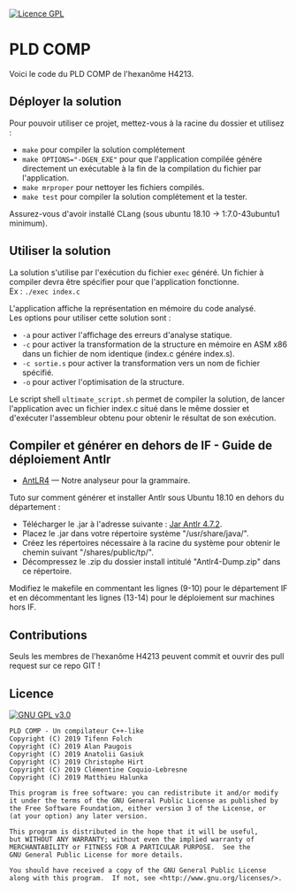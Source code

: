 [![Licence GPL](http://img.shields.io/badge/license-GPL-green.svg)](http://www.gnu.org/licenses/quick-guide-gplv3.fr.html)

# PLD COMP

Voici le code du PLD COMP de l'hexanôme H4213.

## Déployer la solution

Pour pouvoir utiliser ce projet, mettez-vous à la racine du dossier et utilisez :
<ul>
<li><code>make</code> pour compiler la solution complétement</li>
<li><code>make OPTIONS="-DGEN_EXE"</code> pour que l'application compilée génére directement un exécutable à la fin de la compilation du fichier par l'application.</li>
<li><code>make mrproper</code> pour nettoyer les fichiers compilés.</li>
<li><code>make test</code> pour compiler la solution complétement et la tester.</li>
</ul>

Assurez-vous d'avoir installé CLang (sous ubuntu 18.10 -> 1:7.0-43ubuntu1 minimum).

## Utiliser la solution

La solution s'utilise par l'exécution du fichier <code>exec</code> généré. 
Un fichier à compiler devra être spécifier pour que l'application fonctionne. 
<br/>Ex : <code>./exec index.c</code><br/>

L'application affiche la représentation en mémoire du code analysé.<br/>
Les options pour utiliser cette solution sont :
<ul>
<li><code>-a</code> pour activer l'affichage des erreurs d'analyse statique.</li>
<li><code>-c</code> pour activer la transformation de la structure en mémoire en ASM x86 dans un fichier de nom identique (index.c génére index.s).</li>
<li><code>-c sortie.s</code> pour activer la transformation vers un nom de fichier spécifié.</li>
<li><code>-o</code> pour activer l'optimisation de la structure.</li>
</ul>

Le script shell <code>ultimate_script.sh</code> permet de compiler la solution, de lancer l'application avec un fichier index.c situé dans le même dossier et d'exécuter l'assembleur obtenu pour obtenir le résultat de son exécution.

## Compiler et générer en dehors de IF - Guide de déploiement Antlr

- [AntLR4](https://github.com/antlr/antlr4) &mdash; Notre analyseur pour la grammaire.

Tuto sur comment générer et installer Antlr sous Ubuntu 18.10 en dehors du département :
- Télécharger le .jar à l'adresse suivante : [Jar Antlr 4.7.2](https://www.antlr.org/download/antlr-4.7.2-complete.jar).
- Placez le .jar dans votre répertoire système "/usr/share/java/".
- Créez les répertoires nécessaire à la racine du système pour obtenir le chemin suivant "/shares/public/tp/".
- Décompressez le .zip du dossier install intitulé "Antlr4-Dump.zip" dans ce répertoire.

Modifiez le makefile en commentant les lignes (9-10) pour le département IF et en décommentant les lignes (13-14) pour le déploiement sur machines hors IF.

## Contributions

Seuls les membres de l'hexanôme H4213 peuvent commit et ouvrir des pull request sur ce repo GIT ! 

## Licence

[![GNU GPL v3.0](http://www.gnu.org/graphics/gplv3-127x51.png)](http://www.gnu.org/licenses/gpl.html)

```
PLD COMP - Un compilateur C++-like
Copyright (C) 2019 Tifenn Folch
Copyright (C) 2019 Alan Paugois
Copyright (C) 2019 Anatolii Gasiuk
Copyright (C) 2019 Christophe Hirt
Copyright (C) 2019 Clémentine Coquio-Lebresne
Copyright (C) 2019 Matthieu Halunka

This program is free software: you can redistribute it and/or modify
it under the terms of the GNU General Public License as published by
the Free Software Foundation, either version 3 of the License, or
(at your option) any later version.

This program is distributed in the hope that it will be useful,
but WITHOUT ANY WARRANTY; without even the implied warranty of
MERCHANTABILITY or FITNESS FOR A PARTICULAR PURPOSE.  See the
GNU General Public License for more details.

You should have received a copy of the GNU General Public License
along with this program.  If not, see <http://www.gnu.org/licenses/>.
